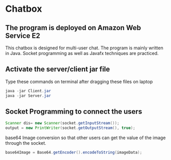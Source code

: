 # Chatbox
## The program is deployed on Amazon Web Service E2

This chatbox is designed for multi-user chat.
The program is mainly written in Java.
Socket programming as well as Javafx techniques are practiced.
<br/>
## Activate the server/client jar file
Type these commands on terminal after dragging these files on laptop
```java
java -jar Client.jar
java -jar Server.jar
```

## Socket Programming to connect the users
```Java
Scanner dis= new Scanner(socket.getInputStream());
output = new PrintWriter(socket.getOutputStream(), true);
```

base64 Image conversion so that other users can get the value of the image through the socket.
```Java
base64Image = Base64.getEncoder().encodeToString(imageData);
```



